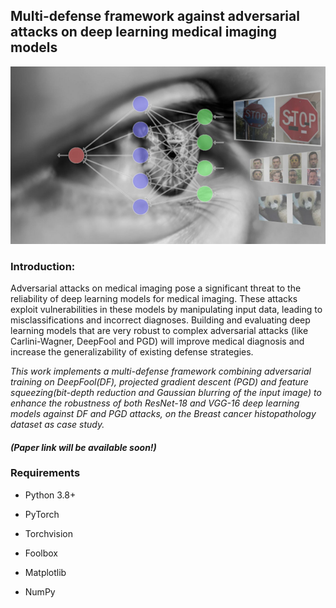 ## Multi-defense framework against adversarial attacks on deep learning medical imaging models

![Adversarial Attack](Picture1-DL.png)

### Introduction:
Adversarial attacks on medical imaging pose a significant threat to the reliability of deep learning models for medical imaging. These attacks exploit vulnerabilities in these models by manipulating input data, leading to misclassifications and incorrect diagnoses. Building and evaluating deep learning models that are very robust to complex adversarial attacks (like Carlini-Wagner, DeepFool and PGD) will improve medical diagnosis and increase the generalizability of existing defense strategies.

_This work implements a multi-defense framework combining adversarial training on DeepFool(DF), projected gradient descent (PGD) and feature squeezing(bit-depth reduction and Gaussian blurring of the input image)  to enhance the robustness of both ResNet-18 and VGG-16 deep learning models against DF and PGD attacks, on the Breast cancer histopathology  dataset as case study._

#### _(Paper link will be available soon!)_

### Requirements
- Python 3.8+

- PyTorch

- Torchvision

- Foolbox

- Matplotlib

- NumPy